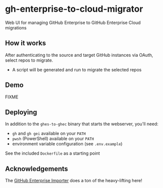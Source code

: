 # gh-enterprise-to-cloud-migrator

Web UI for managing GitHub Enterprise to GitHub Enterprise Cloud migrations

## How it works

After authenticating to the source and target GitHub instances via OAuth, select repos to migrate.

* A script will be generated and run to migrate the selected repos

## Demo

FIXME

## Deploying

In addition to the `ghes-to-ghec` binary that starts the webserver, you'll need:

* `gh` and `gh gei` available on your `PATH`
* `pwsh` (PowerShell) available on your `PATH`
* environment variable configuration (see `.env.example`)

See the included `Dockerfile` as a starting point

## Acknowledgements

The [GitHub Enterprise Importer](https://github.com/github/gh-gei) does a ton of the heavy-lifting here!
